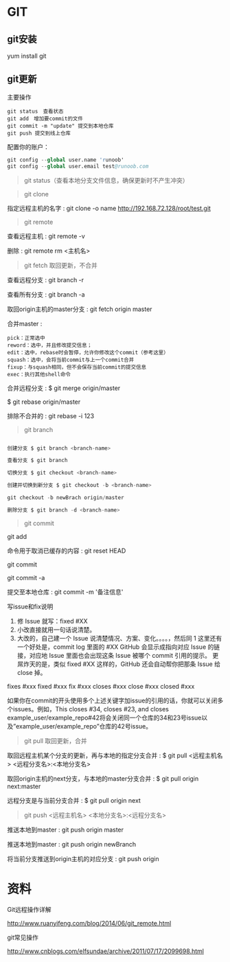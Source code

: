 # GIT

## git安装

yum install git

## git更新



主要操作
```
git status　查看状态
git add　增加要commit的文件
git commit -m "update" 提交到本地仓库
git push 提交到线上仓库
```

配置你的账户：
```s
git config --global user.name 'runoob'
git config --global user.email test@runoob.com
```

> git status（查看本地分支文件信息，确保更新时不产生冲突）

> git clone

指定远程主机的名字 : git clone -o name http://192.168.72.128/root/test.git

> git remote

查看远程主机 : git remote -v 

删除 : git remote rm <主机名>

> git fetch 取回更新，不合并

查看远程分支 : git branch -r

查看所有分支 : git branch -a

取回origin主机的master分支 : git fetch origin master


合并master : 

```
pick：正常选中
reword：选中，并且修改提交信息；
edit：选中，rebase时会暂停，允许你修改这个commit（参考这里）
squash：选中，会将当前commit与上一个commit合并
fixup：与squash相同，但不会保存当前commit的提交信息
exec：执行其他shell命令
```

合并远程分支 : $ git merge origin/master

$ git rebase origin/master

排除不合并的 : git rebase -i 123

> git branch
```s

创建分支 $ git branch <branch-name>

查看分支 $ git branch

切换分支 $ git checkout <branch-name>

创建并切换到新分支 $ git checkout -b <branch-name>

git checkout -b newBrach origin/master

删除分支 $ git branch -d <branch-name>
```

> git commit

git add <file>

命令用于取消已缓存的内容 : git reset HEAD

git commit <file>

git commit -a

提交至本地仓库 : git commit -m '备注信息'

写issue和fix说明
1. 修 Issue 就写：fixed #XX
2. 小改直接就用一句话说清楚。
3. 大改的，自己建一个 Issue 说清楚情况、方案、变化。。。。，然后同 1
这里还有一个好处是，commit log 里面的 #XX GitHub 会显示成指向对应 Issue 的链接，对应地 Issue 里面也会出现这条 Issue 被哪个 commit 引用的提示。
更屌炸天的是，类似 fixed #XX 这样的，GitHub 还会自动帮你把那条 Issue 给 close 掉。

fixes #xxx
fixed #xxx
fix #xxx
closes #xxx
close #xxx
closed #xxx

如果你在commit的开头使用多个上述关键字加issue的引用的话，你就可以关闭多个issues。例如，This closes #34, closes #23, and closes example_user/example_repo#42将会关闭同一个仓库的34和23号issue以及”example_user/example_repo”仓库的42号issue。

> git pull 取回更新，合并

取回远程主机某个分支的更新，再与本地的指定分支合并 : $ git pull <远程主机名> <远程分支名>:<本地分支名>

取回origin主机的next分支，与本地的master分支合并 : $ git pull origin next:master

远程分支是与当前分支合并 : $ git pull origin next

> git push <远程主机名> <本地分支名>:<远程分支名>

推送本地到master : git push origin master

推送本地到master : git push origin newBranch

将当前分支推送到origin主机的对应分支 : git push origin


# 资料

Git远程操作详解

http://www.ruanyifeng.com/blog/2014/06/git_remote.html

git常见操作

http://www.cnblogs.com/elfsundae/archive/2011/07/17/2099698.html